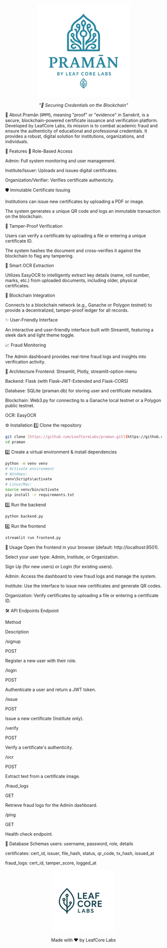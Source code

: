 <p align="center">
<img src="assets/logos/Praman - Copy.png" alt="Pramān Logo" width="300"/>
</p>

<p align="center"><i>"📜 Securing Credentials on the Blockchain"</i></p>

📌 About
Pramān (प्रमाण), meaning "proof" or "evidence" in Sanskrit, is a secure, blockchain-powered certificate issuance and verification platform. Developed by LeafCore Labs, its mission is to combat academic fraud and ensure the authenticity of educational and professional credentials. It provides a robust, digital solution for institutions, organizations, and individuals.

🌟 Features
🔐 Role-Based Access

Admin: Full system monitoring and user management.

Institute/Issuer: Uploads and issues digital certificates.

Organization/Verifier: Verifies certificate authenticity.

🛡️ Immutable Certificate Issuing

Institutions can issue new certificates by uploading a PDF or image.

The system generates a unique QR code and logs an immutable transaction on the blockchain.

🔎 Tamper-Proof Verification

Users can verify a certificate by uploading a file or entering a unique certificate ID.

The system hashes the document and cross-verifies it against the blockchain to flag any tampering.

📝 Smart OCR Extraction

Utilizes EasyOCR to intelligently extract key details (name, roll number, marks, etc.) from uploaded documents, including older, physical certificates.

🔗 Blockchain Integration

Connects to a blockchain network (e.g., Ganache or Polygon testnet) to provide a decentralized, tamper-proof ledger for all records.

✨ User-Friendly Interface

An interactive and user-friendly interface built with Streamlit, featuring a sleek dark and light theme toggle.

📈 Fraud Monitoring

The Admin dashboard provides real-time fraud logs and insights into verification activity.

📐 Architecture
Frontend: Streamlit, Plotly, streamlit-option-menu

Backend: Flask (with Flask-JWT-Extended and Flask-CORS)

Database: SQLite (praman.db) for storing user and certificate metadata.

Blockchain: Web3.py for connecting to a Ganache local testnet or a Polygon public testnet.

OCR: EasyOCR

⚙️ Installation
1️⃣ Clone the repository
```bash
git clone [https://github.com/LeafCoreLabs/praman.git](https://github.com/LeafCoreLabs/praman.git)
cd praman
```
2️⃣ Create a virtual environment & install dependencies
```bash
python -m venv venv
# Activate environment
# Windows:
venv\Scripts\activate
# Linux/Mac:
source venv/bin/activate
pip install -r requirements.txt
```
3️⃣ Run the backend
```bash
python backend.py
```
4️⃣ Run the frontend
```bash 
streamlit run frontend.py
```
🚀 Usage
Open the frontend in your browser (default: http://localhost:8501).

Select your user type: Admin, Institute, or Organization.

Sign Up (for new users) or Login (for existing users).

Admin: Access the dashboard to view fraud logs and manage the system.

Institute: Use the interface to issue new certificates and generate QR codes.

Organization: Verify certificates by uploading a file or entering a certificate ID.

🛠️ API Endpoints
Endpoint

Method

Description

/signup

POST

Register a new user with their role.

/login

POST

Authenticate a user and return a JWT token.

/issue

POST

Issue a new certificate (Institute only).

/verify

POST

Verify a certificate's authenticity.

/ocr

POST

Extract text from a certificate image.

/fraud_logs

GET

Retrieve fraud logs for the Admin dashboard.

/ping

GET

Health check endpoint.

📝 Database Schemas
users: username, password, role, details

certificates: cert_id, issuer, file_hash, status, qr_code, tx_hash, issued_at

fraud_logs: cert_id, tamper_score, logged_at
<p align="center">
<img src="assets/logos/Code_v.png" alt="Pramān Logo" width="200"/>
</p>
<p align="center">Made with ❤️ by LeafCore Labs</p>